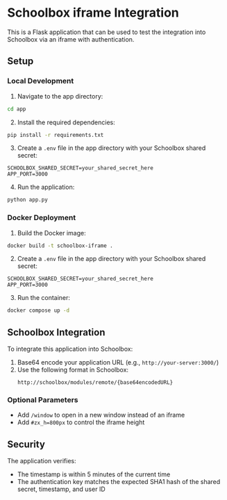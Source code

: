 # Schoolbox iframe Integration

This is a Flask application that can be used to test the integration into Schoolbox via an iframe with authentication.

## Setup

### Local Development

1. Navigate to the app directory:
```bash
cd app
```

2. Install the required dependencies:
```bash
pip install -r requirements.txt
```

3. Create a `.env` file in the app directory with your Schoolbox shared secret:
```
SCHOOLBOX_SHARED_SECRET=your_shared_secret_here
APP_PORT=3000
```

4. Run the application:
```bash
python app.py
```

### Docker Deployment

1. Build the Docker image:
```bash
docker build -t schoolbox-iframe .
```

2. Create a `.env` file in the app directory with your Schoolbox shared secret:
```
SCHOOLBOX_SHARED_SECRET=your_shared_secret_here
APP_PORT=3000
```

3. Run the container:
```bash
docker compose up -d
```

## Schoolbox Integration

To integrate this application into Schoolbox:

1. Base64 encode your application URL (e.g., `http://your-server:3000/`)
2. Use the following format in Schoolbox:
   ```
   http://schoolbox/modules/remote/{base64encodedURL}
   ```

### Optional Parameters

- Add `/window` to open in a new window instead of an iframe
- Add `#zx_h=800px` to control the iframe height

## Security

The application verifies:
- The timestamp is within 5 minutes of the current time
- The authentication key matches the expected SHA1 hash of the shared secret, timestamp, and user ID

